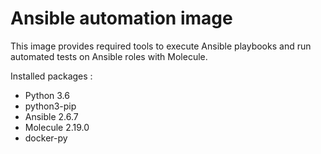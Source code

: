 Ansible automation image
=======================

This image provides required tools to execute Ansible playbooks and run automated tests on Ansible roles with Molecule.

Installed packages :

* Python 3.6
* python3-pip
* Ansible 2.6.7
* Molecule 2.19.0
* docker-py
